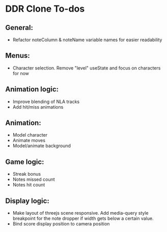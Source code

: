 # DDR Clone To-dos

## General:
- Refactor noteColumn & noteName variable names for easier readability
## Menus:
- Character selection. Remove "level" useState and focus on characters for now
## Animation logic:
- Improve blending of NLA tracks
- Add hit/miss animations
## Animation:
- Model character
- Animate moves
- Model/animate background
## Game logic:
- Streak bonus
- Notes missed count
- Notes hit count
## Display logic:
- Make layout of threejs scene responsive. Add media-query style breakpoint for the note dropper if width gets below a certain value.
- Bind score display position to camera position
